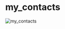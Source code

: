 # my_contacts

![my_contacts](https://user-images.githubusercontent.com/77092144/134389500-5fafcd4b-725e-4175-9bbc-7113c5386064.PNG)
